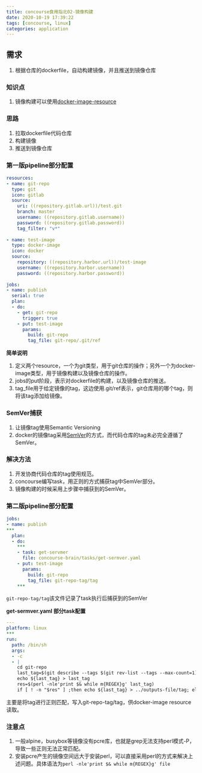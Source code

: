 ```yaml
---
title: concourse食用指北02-镜像构建
date: 2020-10-19 17:39:22
tags: [concourse, linux]
categories: application
---
```


## 需求
1. 根据仓库的dockerfile，自动构建镜像，并且推送到镜像仓库

### 知识点
1. 镜像构建可以使用[docker-image-resource](https://github.com/concourse/docker-image-resource)

<!-- more -->

### 思路
1. 拉取dockerfile代码仓库
2. 构建镜像
3. 推送到镜像仓库

### 第一版pipeline部分配置
```yaml
resources:
- name: git-repo
  type: git
  icon: gitlab
  source:
    uri: ((repository.gitlab.url))/test.git
    branch: master
    username: ((repository.gitlab.username))
    password: ((repository.gitlab.password))
    tag_filter: "v*"
    
- name: test-image
  type: docker-image
  icon: docker
  source:
    repository: ((repository.harbor.url))/test-image
    username: ((repository.harbor.username))
    password: ((repository.harbor.password))
    
jobs:
- name: publish
  serial: true
  plan:
  - do:
    - get: git-repo
      trigger: true
    - put: test-image
      params:
        build: git-repo
        tag_file: git-repo/.git/ref
```

**简单说明**

1. 定义两个resource，一个为git类型，用于git仓库的操作；另外一个为docker-image类型，用于镜像构建以及镜像仓库的操作。
2. jobs的put阶段，表示对dockerfile的构建，以及镜像仓库的推送。
3. tag_file用于给定镜像的tag，这边使用.git/ref表示，git仓库用的哪个tag，则将该tag添加给镜像。

### SemVer捕获
1. 让镜像tag使用Semantic Versioning
2. docker的镜像tag采用[SemVer](https://semver.org/)的方式，而代码仓库的tag未必完全遵循了SemVer。

### 解决方法
1. 开发协商代码仓库的tag使用规范。
2. concourse编写task，用正则的方式捕获tag中SemVer部分。
3. 镜像构建的时候采用上步骤中捕获到的SemVer。

### 第二版pipeline部分配置
```yaml
jobs:
- name: publish
***
  plan:
  - do:
    ***
    - task: get-servmer
      file: concourse-brain/tasks/get-sermver.yaml
    - put: test-image
      params:
        build: git-repo
        tag_file: git-repo-tag/tag
    ***
```
`git-repo-tag/tag`该文件记录了task执行后捕获到的SemVer


**get-sermver.yaml 部分task配置**
```yaml
---
platform: linux
***
run:
  path: /bin/sh
  args:
  - -c
  - |
    cd git-repo
    last_tag=$(git describe --tags $(git rev-list --tags --max-count=1))
    echo ${last_tag} > last_tag
    res=$(perl -nle'print $& while m{REGEX}g' last_tag)
    if [ ! -n "$res" ] ;then echo ${last_tag} > ../outputs-file/tag; else echo ${res} > ../git-repo-tag/tag ;fi
```
主要是将tag进行正则匹配，写入git-repo-tag/tag，供docker-image resource读取。

### 注意点
1. 一般alpine，busybox等镜像没有pcre库，也就是grep无法支持perl模式-P，导致一些正则无法正常匹配。
2. 安装pcre产生的镜像空间远大于安装perl，可以直接采用perl的方式来解决上述问题。具体语法为`perl -nle'print $& while m{REGEX}g' file`


